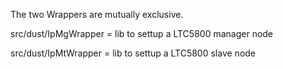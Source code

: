 The two Wrappers are mutually exclusive.

src/dust/IpMgWrapper  = lib to settup a LTC5800 manager node

src/dust/IpMtWrapper  = lib to settup a LTC5800 slave node